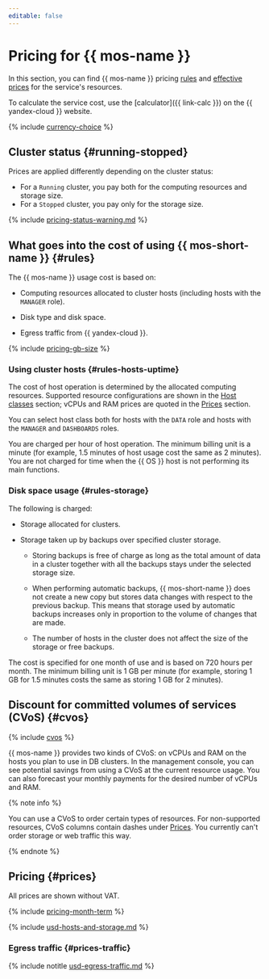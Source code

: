 ```yaml
---
editable: false
---
```


# Pricing for {{ mos-name }}

In this section, you can find {{ mos-name }} pricing [rules](#rules) and [effective prices](#prices) for the service's resources.

To calculate the service cost, use the [calculator]({{ link-calc }}) on the {{ yandex-cloud }} website.


{% include [currency-choice](../_includes/pricing/currency-choice.md) %}


## Cluster status {#running-stopped}

Prices are applied differently depending on the cluster status:

* For a `Running` cluster, you pay both for the computing resources and storage size.
* For a `Stopped` cluster, you pay only for the storage size.


{% include [pricing-status-warning.md](../_includes/mdb/pricing-status-warning.md) %}



## What goes into the cost of using {{ mos-short-name }} {#rules}

The {{ mos-name }} usage cost is based on:

* Computing resources allocated to cluster hosts (including hosts with the `MANAGER` role).

* Disk type and disk space.

* Egress traffic from {{ yandex-cloud }}.

{% include [pricing-gb-size](../_includes/pricing-gb-size.md) %}

### Using cluster hosts {#rules-hosts-uptime}


The cost of host operation is determined by the allocated computing resources. Supported resource configurations are shown in the [Host classes](concepts/instance-types.md) section; vCPUs and RAM prices are quoted in the [Prices](#prices) section.

You can select host class both for hosts with the `DATA` role and hosts with the `MANAGER` and `DASHBOARDS` roles.



You are charged per hour of host operation. The minimum billing unit is a minute (for example, 1.5 minutes of host usage cost the same as 2 minutes). You are not charged for time when the {{ OS }} host is not performing its main functions.

### Disk space usage {#rules-storage}

The following is charged:

* Storage allocated for clusters.

* Storage taken up by backups over specified cluster storage.

   * Storing backups is free of charge as long as the total amount of data in a cluster together with all the backups stays under the selected storage size.

   * When performing automatic backups, {{ mos-short-name }} does not create a new copy but stores data changes with respect to the previous backup. This means that storage used by automatic backups increases only in proportion to the volume of changes that are made.

   * The number of hosts in the cluster does not affect the size of the storage or free backups.

The cost is specified for one month of use and is based on 720 hours per month. The minimum billing unit is 1 GB per minute (for example, storing 1 GB for 1.5 minutes costs the same as storing 1 GB for 2 minutes).


## Discount for committed volumes of services (CVoS) {#cvos}

{% include [cvos](../_includes/mdb/cvos.md) %}

{{ mos-name }} provides two kinds of CVoS: on vCPUs and RAM on the hosts you plan to use in DB clusters. In the management console, you can see potential savings from using a CVoS at the current resource usage. You can also forecast your monthly payments for the desired number of vCPUs and RAM.

{% note info %}

You can use a CVoS to order certain types of resources. For non-supported resources, CVoS columns contain dashes under [Prices](#prices). You currently can't order storage or web traffic this way.

{% endnote %}


## Pricing {#prices}


All prices are shown without VAT.


{% include [pricing-month-term](../_includes/mdb/pricing-month-term.md) %}





{% include [usd-hosts-and-storage.md](../_pricing/managed-opensearch/usd-hosts-and-storage.md) %}




### Egress traffic {#prices-traffic}





{% include notitle [usd-egress-traffic.md](../_pricing/usd-egress-traffic.md) %}



